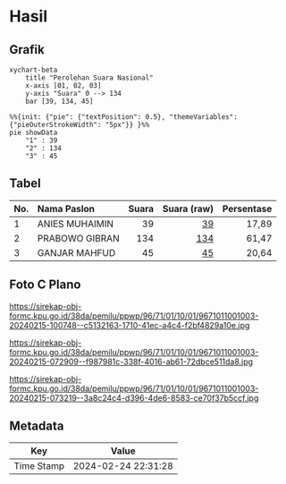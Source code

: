 # Hasil

## Grafik

```mermaid
xychart-beta
    title "Perolehan Suara Nasional"
    x-axis [01, 02, 03]
    y-axis "Suara" 0 --> 134
    bar [39, 134, 45]
```

```mermaid
%%{init: {"pie": {"textPosition": 0.5}, "themeVariables": {"pieOuterStrokeWidth": "5px"}} }%%
pie showData
    "1" : 39
    "2" : 134
    "3" : 45
```

## Tabel

| No. | Nama Paslon    | Suara | Suara (raw) | Persentase |
|:--- |:-------------- | -----:| -----------:| ----------:|
| 1   | ANIES MUHAIMIN | 39    | [39][p-1]   | 17,89      |
| 2   | PRABOWO GIBRAN | 134   | [134][p-2]  | 61,47      |
| 3   | GANJAR MAHFUD  | 45    | [45][p-3]   | 20,64      |


[p-1]: https://github.com/gigit-pemilu/pemilu-2024/blob/main/pilpres/hitung-suara/sub/96-papua-barat-daya/sub/71-kota-sorong/sub/01-sorong/sub/1001-remu-utara/sub/003-tps/sub/paslon-1.txt
[p-2]: https://github.com/gigit-pemilu/pemilu-2024/blob/main/pilpres/hitung-suara/sub/96-papua-barat-daya/sub/71-kota-sorong/sub/01-sorong/sub/1001-remu-utara/sub/003-tps/sub/paslon-2.txt
[p-3]: https://github.com/gigit-pemilu/pemilu-2024/blob/main/pilpres/hitung-suara/sub/96-papua-barat-daya/sub/71-kota-sorong/sub/01-sorong/sub/1001-remu-utara/sub/003-tps/sub/paslon-3.txt

## Foto C Plano

https://sirekap-obj-formc.kpu.go.id/38da/pemilu/ppwp/96/71/01/10/01/9671011001003-20240215-100748--c5132163-1710-41ec-a4c4-f2bf4829a10e.jpg

https://sirekap-obj-formc.kpu.go.id/38da/pemilu/ppwp/96/71/01/10/01/9671011001003-20240215-072909--f987981c-338f-4016-ab61-72dbce511da8.jpg

https://sirekap-obj-formc.kpu.go.id/38da/pemilu/ppwp/96/71/01/10/01/9671011001003-20240215-073219--3a8c24c4-d396-4de6-8583-ce70f37b5ccf.jpg


## Metadata

| Key        | Value               |
| ---------- | ------------------- |
| Time Stamp | 2024-02-24 22:31:28 |



